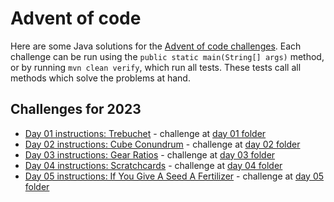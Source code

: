 # Advent of code

Here are some Java solutions for the [Advent of code challenges](https://adventofcode.com/). Each challenge can be run using the `public static main(String[] args)` method, or by running `mvn clean verify`, which run all tests. These tests call all methods which solve the problems at hand.

## Challenges for 2023

- [Day 01 instructions: Trebuchet](https://adventofcode.com/2023/day/1) - challenge at [day 01 folder](src/main/java/advent/of/code/year_2023/day_01)
- [Day 02 instructions: Cube Conundrum](https://adventofcode.com/2023/day/2) - challenge at [day 02 folder](src/main/java/advent/of/code/year_2023/day_02)
- [Day 03 instructions: Gear Ratios](https://adventofcode.com/2023/day/3) - challenge at [day 03 folder](src/main/java/advent/of/code/year_2023/day_03)
- [Day 04 instructions: Scratchcards](https://adventofcode.com/2023/day/4) - challenge at [day 04 folder](src/main/java/advent/of/code/year_2023/day_04)
- [Day 05 instructions: If You Give A Seed A Fertilizer](https://adventofcode.com/2023/day/5) - challenge at [day 05 folder](src/main/java/advent/of/code/year_2023/day_05)
